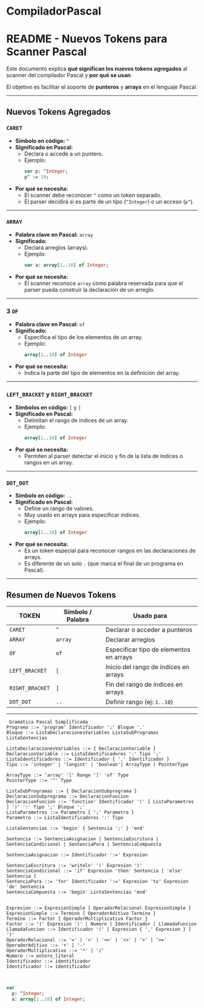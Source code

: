 # CompiladorPascal

#  README - Nuevos Tokens para Scanner Pascal

Este documento explica **qué significan los nuevos tokens agregados** al scanner del compilador Pascal y **por qué se usan**.

El objetivo es facilitar el soporte de **punteros** y **arrays** en el lenguaje Pascal.

---

## Nuevos Tokens Agregados

### `CARET`
- **Símbolo en código:** `^`
- **Significado en Pascal:**
  - Declara o accede a un puntero.
  - Ejemplo:
    ```pascal
    var p: ^Integer;
    p^ := 10;
    ```
- **Por qué se necesita:**
  - El scanner debe reconocer `^` como un token separado.
  - El parser decidirá si es parte de un tipo (`^Integer`) o un acceso (`p^`).

---

###  `ARRAY`
- **Palabra clave en Pascal:** `array`
- **Significado:**
  - Declara arreglos (arrays).
  - Ejemplo:
    ```pascal
    var a: array[1..10] of Integer;
    ```
- **Por qué se necesita:**
  - El scanner reconoce `array` como palabra reservada para que el parser pueda construir la declaración de un arreglo.

---

### 3 `OF`
- **Palabra clave en Pascal:** `of`
- **Significado:**
  - Especifica el tipo de los elementos de un array.
  - Ejemplo:
    ```pascal
    array[1..10] of Integer
    ```
- **Por qué se necesita:**
  - Indica la parte del tipo de elementos en la definición del array.

---

###  `LEFT_BRACKET` y `RIGHT_BRACKET`
- **Símbolos en código:** `[` y `]`
- **Significado en Pascal:**
  - Delimitan el rango de índices de un array.
  - Ejemplo:
    ```pascal
    array[1..10] of Integer
    ```
- **Por qué se necesita:**
  - Permiten al parser detectar el inicio y fin de la lista de índices o rangos en un array.

---

###  `DOT_DOT`
- **Símbolo en código:** `..`
- **Significado en Pascal:**
  - Define un rango de valores.
  - Muy usado en arrays para especificar índices.
  - Ejemplo:
    ```pascal
    array[1..10] of Integer
    ```
- **Por qué se necesita:**
  - Es un token especial para reconocer rangos en las declaraciones de arrays.
  - Es diferente de un solo `.` (que marca el final de un programa en Pascal).

---

## Resumen de Nuevos Tokens

| TOKEN         | Símbolo / Palabra | Usado para                                     |
|----------------|-------------------|-----------------------------------------------|
| `CARET`       | `^`                | Declarar o acceder a punteros                 |
| `ARRAY`       | `array`            | Declarar arreglos                             |
| `OF`          | `of`               | Especificar tipo de elementos en arrays       |
| `LEFT_BRACKET`| `[`                | Inicio del rango de índices en arrays         |
| `RIGHT_BRACKET`| `]`               | Fin del rango de índices en arrays            |
| `DOT_DOT`     | `..`               | Definir rango (ej: `1..10`)                   |

---
```
 Gramática Pascal Simplificada 
Programa ::= 'program' Identificador ';' Bloque '.'
Bloque ::= ListaDeclaracionesVariables ListaSubProgramas ListaSentencias

ListaDeclaracionesVariables ::= { DeclaracionVariable }
DeclaracionVariable ::= ListaIdentificadores ':' Tipo ';'
ListaIdentificadores ::= Identificador { ',' Identificador }
Tipo ::= 'integer' | 'longint' | 'boolean'| ArrayType | PointerType

ArrayType ::= 'array' '[' Range ']' 'of' Type
PointerType ::= '^' Type

ListaSubProgramas ::= { DeclaracionSubprograma }
DeclaracionSubprograma ::= DeclaracionFuncion
DeclaracionFuncion ::= 'function' Identificador '(' [ ListaParametros ] ')' ':' Tipo ';' Bloque ';'
ListaParametros ::= Parametro { ';' Parametro }
Parametro ::= ListaIdentificadores ':' Tipo

ListaSentencias ::= 'begin' { Sentencia ';' } 'end'

Sentencia ::= SentenciaAsignacion | SentenciaEscritura | SentenciaCondicional | SentenciaPara | SentenciaCompuesta

SentenciaAsignacion ::= Identificador ':=' Expresion

SentenciaEscritura ::= 'writeln' '(' Expresion ')'
SentenciaCondicional ::= 'if' Expresion 'then' Sentencia [ 'else' Sentencia ]
SentenciaPara ::= 'for' Identificador ':=' Expresion 'to' Expresion 'do' Sentencia
SentenciaCompuesta ::= 'begin' ListaSentencias 'end'


Expresion ::= ExpresionSimple [ OperadorRelacional ExpresionSimple ]
ExpresionSimple ::= Termino { OperadorAditivo Termino }
Termino ::= Factor { OperadorMultiplicativo Factor }
Factor ::= '(' Expresion ')' | Numero | Identificador | LlamadaFuncion
LlamadaFuncion ::= Identificador '(' [ Expresion { ',' Expresion } ] ')'
OperadorRelacional ::= '=' | '<' | '<=' | '<>' | '>' | '>='
OperadorAditivo ::= '+' | '-'
OperadorMultiplicativo ::= '*' | '/'
Numero ::= entero_literal
Identificador ::= identificador
Identificador ::= identificador



```


```pascal
var
  p: ^Integer;
  a: array[1..10] of Integer;

